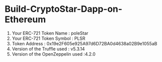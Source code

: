 # Build-CryptoStar-Dapp-on-Ethereum
1) Your ERC-721 Token Name : poleStar
2) Your ERC-721 Token Symbol : PLSR
3) Token Address : 0x19e2F605e925A97d6D72BA0d4638a02B9e1055aB
4) Version of the Truffle used : v5.3.14 
5) Version of the OpenZeppelin used :4.2.0 
